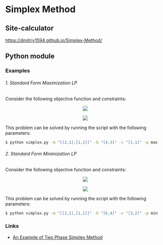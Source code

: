 # Simplex Method

## Site-calculator
https://dmitriy1594.github.io/Simplex-Method/

## Python module
### Examples

###### 1. Standard Form Maximization LP

Consider the following objective function and constraints:

<p align="center">
<img src="https://raw.githubusercontent.com/MichaelStott/SimplexSolver/master/img/example1a.png">
</p>
<p align="center">
<img src="https://raw.githubusercontent.com/MichaelStott/SimplexSolver/master/img/example1b.png">
</p>
This problem can be solved by running the script with the following parameters:

```sh
$ python simplex.py -m "[[2,1],[1,2]]" -b "[4,3]" -c "[1,1]" -p max
```

###### 2. Standard Form Minimization LP

Consider the following objective function and constraints:

<p align="center">
<img src="https://raw.githubusercontent.com/MichaelStott/SimplexSolver/master/img/example2a.png">
</p>
<p align="center">
<img src="https://raw.githubusercontent.com/MichaelStott/SimplexSolver/master/img/example2b.png">
</p>
This problem can be solved by running the script with the following parameters:

```sh
$ python simplex.py -m "[[2,1],[1,1]]" -b "[6,4]" -c "[3,2]" -p min
```

### Links
- [An Example of Two Phase Simplex Method](http://optlab.mcmaster.ca/feng/4O03/Two.Phase.Simplex.pdf)
